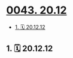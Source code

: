 # [0043. 20.12](https://github.com/Tdahuyou/TNotes.footprints/tree/main/notes/0043.%2020.12)

<!-- region:toc -->

- [1. 🗓 20.12.12](#1--201212)

<!-- endregion:toc -->

## 1. 🗓 20.12.12

<Footprints :times="[2020, 12, 12, 22, 23]">
  <template #text-area>
    <p>大意了啊。。。被锁工作室</p>
  </template>
  <template #image-list="{ openModal }">
    <img src="https://cdn.jsdelivr.net/gh/tnotesjs/imgs@main/2025-02-16-13-55-56.png" @click="openModal(0)"/>
    <img src="https://cdn.jsdelivr.net/gh/tnotesjs/imgs@main/2025-02-16-13-56-01.png" @click="openModal(1)"/>
  </template>
</Footprints>
